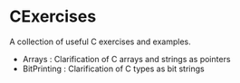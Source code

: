 # CExercises
A collection of useful C exercises and examples.
 - Arrays      : Clarification of C arrays and strings as pointers
 - BitPrinting : Clarification of C types as bit strings
